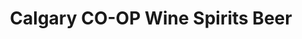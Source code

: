 ---
title: "Calgary CO-OP Wine Spirits Beer"
url: /calgary/calgary-co-op-wine-spirits-beer/
shop: alcohol
---